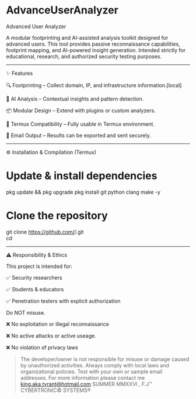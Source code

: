 # AdvanceUserAnalyzer
Advanced User Analyzer

A modular footprinting and AI-assisted analysis toolkit designed for advanced users.
This tool provides passive reconnaissance capabilities, footprint mapping, and AI-powered insight generation.
Intended strictly for educational, research, and authorized security testing purposes.


---

✨ Features

🔍 Footprinting – Collect domain, IP, and infrastructure information.[local]

🤖 AI Analysis – Contextual insights and pattern detection.

📦 Modular Design – Extend with plugins or custom analyzers.

📱 Termux Compatibility – Fully usable in Termux environment.

📧 Email Output – Results can be exported and sent securely.

---

⚙️ Installation & Compilation (Termux)

# Update & install dependencies
pkg update && pkg upgrade
pkg install git python clang make -y  

# Clone the repository
git clone https://github.com/<FJ-cyberzila>/<UserAnalyzer>.git  
cd <AdvanceUserAnalyzer>  

---

⚠️ Responsibility & Ethics

This project is intended for:

✅ Security researchers

✅ Students & educators

✅ Penetration testers with explicit authorization


Do NOT misuse.

❌ No exploitation or illegal reconnaissance

❌ No active attacks or active useage.

❌ No violation of privacy laws


> The developer/owner is not responsible for misuse or damage caused by unauthorized activities.
Always comply with local laws and organizational policies.
> Test with your own or sample email addresses.
> For more information  please contact me king.aka.tyrant@hotmail.com
> SUMMER MMXXVI , F.J™ CYBERTRONIC© SYSTEMS®


